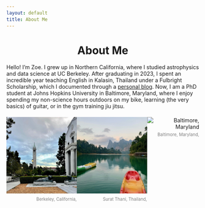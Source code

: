 ```yaml
---
layout: default
title: About Me
---
```


<div style="text-align: center;">
  <h1>About Me</h1>
</div>

<div style="text-align: left;">
Hello! I’m Zoe. I grew up in Northern California, where I studied astrophysics and data science at UC Berkeley. After graduating in 2023, I spent an incredible year teaching English in Kalasin, Thailand under a Fulbright Scholarship, which I documented through a <a href="https://zoeko555.wixsite.com/zoeko" target="_blank">personal blog</a>. Now, I am a PhD student at Johns Hopkins University in Baltimore, Maryland, where I enjoy spending my non-science hours outdoors on my bike, learning (the very basics) of guitar, or in the gym training jiu jitsu. 
</div>

<div style="display: flex; justify-content: space-around; margin-top: 20px;">
  <div style="text-align: right;">
    <img src="berk.jpeg" alt="Berkeley, California" style="width: 200px; height: 200px; object-fit: cover;">
    <p style="color: gray; font-size: 0.8em; margin-top: 5px;">Berkeley, California,</p>
  </div>
  <div style="text-align: right;">
    <img src="thailand.jpeg" alt="Surat Thani, Thailand" style="width: 200px; height: 200px; object-fit: cover;">
    <p style="color: gray; font-size: 0.8em; margin-top: 5px;">Surat Thani, Thailand,</p>
  </div>
  <div style="text-align: right;">
    <img src="balti.jpeg" alt="Baltimore, Maryland" style="width: 200px; height: 200px; object-fit: cover;">
    <p style="color: gray; font-size: 0.8em; margin-top: 5px;">Baltimore, Maryland,</p>
  </div>
</div>
